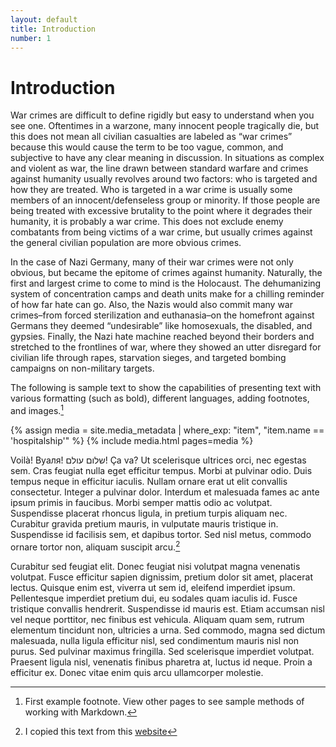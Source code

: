 ```yaml
---
layout: default
title: Introduction
number: 1
---
```

# Introduction

War crimes are difficult to define rigidly but easy to understand when you see one. Oftentimes in a warzone, many innocent people tragically die, but this does not mean all civilian casualties are labeled as “war crimes” because this would cause the term to be too vague, common, and subjective to have any clear meaning in discussion. In situations as complex and violent as war, the line drawn between standard warfare and crimes against humanity usually revolves around two factors: who is targeted and how they are treated. Who is targeted in a war crime is usually some members of an innocent/defenseless group or minority. If those people are being treated with excessive brutality to the point where it degrades their humanity, it is probably a war crime. This does not exclude enemy combatants from being victims of a war crime, but usually crimes against the general civilian population are more obvious crimes. 

In the case of Nazi Germany, many of their war crimes were not only obvious, but became the epitome of crimes against humanity. Naturally, the first and largest crime to come to mind is the Holocaust. The dehumanizing system of concentration camps and death units make for a chilling reminder of how far hate can go. Also, the Nazis would also commit many war crimes–from forced sterilization and euthanasia–on the homefront against Germans they deemed “undesirable” like homosexuals, the disabled, and gypsies. Finally, the Nazi hate machine reached beyond their borders and stretched to the frontlines of war, where they showed an utter disregard for civilian life through rapes, starvation sieges, and targeted bombing campaigns on non-military targets.


The following is sample text to show the capabilities of presenting text with various formatting (such as bold), different languages, adding footnotes, and images.[^1]

{% assign media = site.media_metadata | where_exp: "item", "item.name == 'hospitalship'" %}
{% include media.html pages=media %}


Voilà! Вуаля! שלום עולם! Ça va?
Ut scelerisque ultrices orci, nec egestas sem. Cras feugiat nulla eget efficitur tempus. Morbi at pulvinar odio. Duis tempus neque in efficitur iaculis. Nullam ornare erat ut elit convallis consectetur. Integer a pulvinar dolor. Interdum et malesuada fames ac ante ipsum primis in faucibus. Morbi semper mattis odio ac volutpat. Suspendisse placerat rhoncus ligula, in pretium turpis aliquam nec. Curabitur gravida pretium mauris, in vulputate mauris tristique in. Suspendisse id facilisis sem, et dapibus tortor. Sed nisl metus, commodo ornare tortor non, aliquam suscipit arcu.[^2]

Curabitur sed feugiat elit. Donec feugiat nisi volutpat magna venenatis volutpat. Fusce efficitur sapien dignissim, pretium dolor sit amet, placerat lectus. Quisque enim est, viverra ut sem id, eleifend imperdiet ipsum. Pellentesque imperdiet pretium dui, eu sodales quam iaculis id. Fusce tristique convallis hendrerit. Suspendisse id mauris est. Etiam accumsan nisl vel neque porttitor, nec finibus est vehicula. Aliquam quam sem, rutrum elementum tincidunt non, ultricies a urna. Sed commodo, magna sed dictum malesuada, nulla ligula efficitur nisl, sed condimentum mauris nisl non purus. Sed pulvinar maximus fringilla. Sed scelerisque imperdiet volutpat. Praesent ligula nisl, venenatis finibus pharetra at, luctus id neque. Proin a efficitur ex. Donec vitae enim quis arcu ullamcorper molestie.

[^1]: First example footnote. View other pages to see sample methods of working with Markdown.
[^2]: I copied this text from this [website](https://www.lipsum.com/feed/html) 
